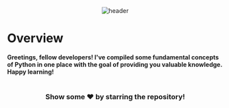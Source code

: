 <div align="center">
<img src="https://iili.io/HpmiyYX.png" alt="header" />
</div>

# Overview
<b>Greetings, fellow developers! I've compiled some fundamental concepts of Python in one place with the goal of providing you valuable knowledge. Happy learning!</b> <br><br>

<div align="center">
<h3>Show some ❤️ by starring the repository!</h3>
</div>
